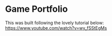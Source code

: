 # Game Portfolio

This was built following the lovely tutorial below:</br>
https://www.youtube.com/watch?v=wy_fSStEgMs
